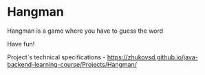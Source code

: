 # Hangman

Hangman is a game where you have to guess the word

Have fun!

Project`s technical specifications - https://zhukovsd.github.io/java-backend-learning-course/Projects/Hangman/
